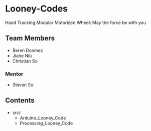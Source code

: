 # Looney-Codes
Hand Tracking Modular Motorized Wheel: May the force be with you


## Team Members
- Beren Donmez
- Jiahe Niu
- Christian So

### Mentor
- Steven So

## Contents
- src/
  - Arduino_Looney_Code
  - Processing_Looney_Code
